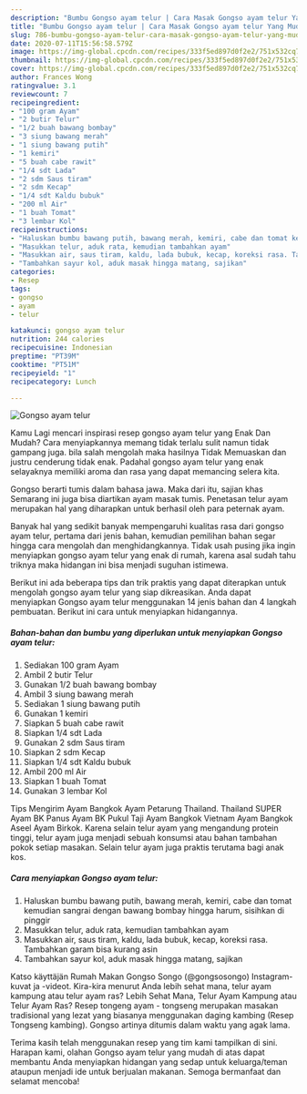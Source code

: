 ```yaml
---
description: "Bumbu Gongso ayam telur | Cara Masak Gongso ayam telur Yang Mudah Dan Praktis"
title: "Bumbu Gongso ayam telur | Cara Masak Gongso ayam telur Yang Mudah Dan Praktis"
slug: 786-bumbu-gongso-ayam-telur-cara-masak-gongso-ayam-telur-yang-mudah-dan-praktis
date: 2020-07-11T15:56:58.579Z
image: https://img-global.cpcdn.com/recipes/333f5ed897d0f2e2/751x532cq70/gongso-ayam-telur-foto-resep-utama.jpg
thumbnail: https://img-global.cpcdn.com/recipes/333f5ed897d0f2e2/751x532cq70/gongso-ayam-telur-foto-resep-utama.jpg
cover: https://img-global.cpcdn.com/recipes/333f5ed897d0f2e2/751x532cq70/gongso-ayam-telur-foto-resep-utama.jpg
author: Frances Wong
ratingvalue: 3.1
reviewcount: 7
recipeingredient:
- "100 gram Ayam"
- "2 butir Telur"
- "1/2 buah bawang bombay"
- "3 siung bawang merah"
- "1 siung bawang putih"
- "1 kemiri"
- "5 buah cabe rawit"
- "1/4 sdt Lada"
- "2 sdm Saus tiram"
- "2 sdm Kecap"
- "1/4 sdt Kaldu bubuk"
- "200 ml Air"
- "1 buah Tomat"
- "3 lembar Kol"
recipeinstructions:
- "Haluskan bumbu bawang putih, bawang merah, kemiri, cabe dan tomat kemudian sangrai dengan bawang bombay hingga harum, sisihkan di pinggir"
- "Masukkan telur, aduk rata, kemudian tambahkan ayam"
- "Masukkan air, saus tiram, kaldu, lada bubuk, kecap, koreksi rasa. Tambahkan garam bisa kurang asin"
- "Tambahkan sayur kol, aduk masak hingga matang, sajikan"
categories:
- Resep
tags:
- gongso
- ayam
- telur

katakunci: gongso ayam telur 
nutrition: 244 calories
recipecuisine: Indonesian
preptime: "PT39M"
cooktime: "PT51M"
recipeyield: "1"
recipecategory: Lunch

---
```



![Gongso ayam telur](https://img-global.cpcdn.com/recipes/333f5ed897d0f2e2/751x532cq70/gongso-ayam-telur-foto-resep-utama.jpg)

Kamu Lagi mencari inspirasi resep gongso ayam telur yang Enak Dan Mudah? Cara menyiapkannya memang tidak terlalu sulit namun tidak gampang juga. bila salah mengolah maka hasilnya Tidak Memuaskan dan justru cenderung tidak enak. Padahal gongso ayam telur yang enak selayaknya memiliki aroma dan rasa yang dapat memancing selera kita.

Gongso berarti tumis dalam bahasa jawa. Maka dari itu, sajian khas Semarang ini juga bisa diartikan ayam masak tumis. Penetasan telur ayam merupakan hal yang diharapkan untuk berhasil oleh para peternak ayam.

Banyak hal yang sedikit banyak mempengaruhi kualitas rasa dari gongso ayam telur, pertama dari jenis bahan, kemudian pemilihan bahan segar hingga cara mengolah dan menghidangkannya. Tidak usah pusing jika ingin menyiapkan gongso ayam telur yang enak di rumah, karena asal sudah tahu triknya maka hidangan ini bisa menjadi suguhan istimewa.


Berikut ini ada beberapa tips dan trik praktis yang dapat diterapkan untuk mengolah gongso ayam telur yang siap dikreasikan. Anda dapat menyiapkan Gongso ayam telur menggunakan 14 jenis bahan dan 4 langkah pembuatan. Berikut ini cara untuk menyiapkan hidangannya.

<!--inarticleads1-->

##### Bahan-bahan dan bumbu yang diperlukan untuk menyiapkan Gongso ayam telur:

1. Sediakan 100 gram Ayam
1. Ambil 2 butir Telur
1. Gunakan 1/2 buah bawang bombay
1. Ambil 3 siung bawang merah
1. Sediakan 1 siung bawang putih
1. Gunakan 1 kemiri
1. Siapkan 5 buah cabe rawit
1. Siapkan 1/4 sdt Lada
1. Gunakan 2 sdm Saus tiram
1. Siapkan 2 sdm Kecap
1. Siapkan 1/4 sdt Kaldu bubuk
1. Ambil 200 ml Air
1. Siapkan 1 buah Tomat
1. Gunakan 3 lembar Kol


Tips Mengirim Ayam Bangkok Ayam Petarung Thailand. Thailand SUPER Ayam BK Panus Ayam BK Pukul Taji Ayam Bangkok Vietnam Ayam Bangkok Aseel Ayam Birkok. Karena selain telur ayam yang mengandung protein tinggi, telur ayam juga menjadi sebuah konsumsi atau bahan tambahan pokok setiap masakan. Selain telur ayam juga praktis terutama bagi anak kos. 

<!--inarticleads2-->

##### Cara menyiapkan Gongso ayam telur:

1. Haluskan bumbu bawang putih, bawang merah, kemiri, cabe dan tomat kemudian sangrai dengan bawang bombay hingga harum, sisihkan di pinggir
1. Masukkan telur, aduk rata, kemudian tambahkan ayam
1. Masukkan air, saus tiram, kaldu, lada bubuk, kecap, koreksi rasa. Tambahkan garam bisa kurang asin
1. Tambahkan sayur kol, aduk masak hingga matang, sajikan


Katso käyttäjän Rumah Makan Gongso Songo (@gongsosongo) Instagram-kuvat ja -videot. Kira-kira menurut Anda lebih sehat mana, telur ayam kampung atau telur ayam ras? Lebih Sehat Mana, Telur Ayam Kampung atau Telur Ayam Ras? Resep tongeng ayam - tongseng merupakan masakan tradisional yang lezat yang biasanya menggunakan daging kambing (Resep Tongseng kambing). Gongso artinya ditumis dalam waktu yang agak lama. 

Terima kasih telah menggunakan resep yang tim kami tampilkan di sini. Harapan kami, olahan Gongso ayam telur yang mudah di atas dapat membantu Anda menyiapkan hidangan yang sedap untuk keluarga/teman ataupun menjadi ide untuk berjualan makanan. Semoga bermanfaat dan selamat mencoba!
